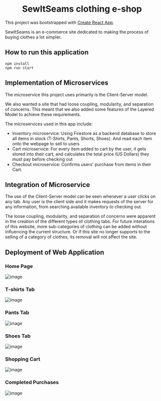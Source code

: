 <h1 align="center"> SewItSeams clothing e-shop </h1>

This project was bootstrapped with [Create React App](https://github.com/facebook/create-react-app).

SewItSeams is an e-commerce site dedicated to making the process of buying clothes a lot simpler.

## How to run this application 

```
npm install
npm run start
```

## Implementation of Microservices

The microservice this project uses primarily is the Client-Server model.

We also wanted a site that had loose coupling, modularity, and separation of concerns. This meant that we also added some features of the Layered Model to achieve these requirements.

The microservices used in this app include:
 - Inventory microservice: Using Firestore as a backend database to store all items in stock (T-Shirts, Pants, Shorts, Shoes). And read each item onto the webpage to sell to users
 - Cart microservice: For every item added to cart by the user, it gets stored into their cart, and calculates the total price (US Dollars) they must pay before checking out
 - Checkout microservice: Confirms users' purchase from items in their Cart.

## Integration of Microservice

The use of the Client-Server model can be seen whenever a user clicks on any tab.
Any user is the client side and it makes requests of the server for any information, from searching available inventory to checking out.

The loose coupling, modularity, and separation of concerns were apparent in the creation of the different types of clothing tabs.
For future interations of this website, more sub-categories of clothing can be added without influencing the current structure. Or if this site no longer supports to the selling of a category of clothes, its removal will not affect the site.

## Deployment of Web Application

### Home Page
![image](https://github.com/adityashah6/ReactWebapp/assets/60235219/83a34adf-90e7-4175-b114-574db0d4587b)

### T-shirts Tab
![image](https://github.com/adityashah6/ReactWebapp/assets/60235219/61cf034b-40ac-4494-869f-e2db1bb38360)

### Pants Tab
![image](https://github.com/adityashah6/ReactWebapp/assets/60235219/930c2cfa-fb49-4b07-9b4a-3dc86ebc37c9)

### Shoes Tab
![image](https://github.com/adityashah6/ReactWebapp/assets/60235219/58fab8d3-249b-4947-a9e0-ffe644377bce)

### Shopping Cart
![image](https://github.com/adityashah6/ReactWebapp/assets/60235219/c737b361-e213-4d54-aecc-82601b46feae)

### Completed Purchases
![image](https://github.com/adityashah6/ReactWebapp/assets/60235219/b6908a1b-2906-4931-97fc-f2627fddaf5d)
